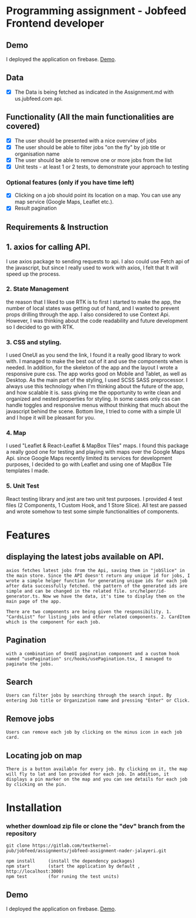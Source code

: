 # Programming assignment - Jobfeed Frontend developer
## Demo
I deployed the application on firebase. 
[Demo](http://textkernel-react-app.web.app/).
## Data

- [x] The Data is being fetched as indicated in the Assignment.md with us.jubfeed.com api.

## Functionality (All the main functionalities are covered)

- [x] The user should be presented with a nice overview of jobs
- [x] The user should be able to filter jobs "on the fly" by job title or organisation name
- [x] The user should be able to remove one or more jobs from the list
- [x] Unit tests - at least 1 or 2 tests, to demonstrate your approach to testing

### Optional features (only if you have time left)

- [x] Clicking on a job should point its location on a map. You can use any map service (Google Maps, Leaflet etc.).
- [x] Result pagination

## Requirements & Instruction

## 1. axios for calling API.

I use axios package to sending requests to api. I also could use Fetch api of the javascript, but since I really used to work with axios, I felt that It will speed up the process.

### 2. State Management

the reason that I liked to use RTK is to first I started to make the app, the number of local states was getting out of hand, and I wanted to prevent props drilling through the app. I also considered to use Context Api. However, I was thinking about the code readability and future development so I decided to go with RTK.

### 3. CSS and styling.

I used OneUI as you send the link, I found it a really good library to work with. I managed to make the best out of it and use the components when is needed. In addition, for the skeleton of the app and the layout I wrote a responsive pure css. The app works good on Mobile and Tablet, as well as Desktop.
As the main part of the styling, I used SCSS SASS preprocessor. I always use this technology when I'm thinking about the future of the app, and how scalable it is. sass giving me the opportunity to write clean and organized and nested properties for styling. In some cases only css can handle toggles and responsive menus without thinking that much about the javascript behind the scene. Bottom line, I tried to come with a simple UI and I hope it will be pleasant for you.

### 4. Map

I used "Leaflet & React-Leaflet & MapBox Tiles" maps. I found this package a really good one for testing and playing with maps over the Google Maps Api. since Google Maps recently limited its services for development purposes, I decided to go with Leaflet and using one of MapBox Tile templates I made.

### 5. Unit Test

React testing library and jest are two unit test purposes. I provided 4 test files (2 Components, 1 Custom Hook, and 1 Store Slice). All test are passed and wrote somehow to test some simple functionalities of components.

# Features

## displaying the latest jobs available on API.

    axios fetches latest jobs from the Api, saving them in "jobSlice" in the main store. Since the API doesn't return any unique id for jobs, I wrote a simple helper function for generating unique ids for each job after data successfully fetched. the pattern of the generated ids are simple and can be changed in the related file. src/helper/id-generator.ts. Now we have the data, it's time to display them on the main page of the app.

    There are two components are being given the responsibility. 1. "CardsList" for listing jobs and other related components. 2. CardItem which is the component for each job.

## Pagination

    with a combination of OneUI pagination component and a custom hook named "usePagination" src/hooks/usePagination.tsx, I managed to paginate the jobs.

## Search

    Users can filter jobs by searching through the search input. By entering Job title or Organization name and pressing "Enter" or Click.

## Remove jobs

    Users can remove each job by clicking on the minus icon in each job card.

## Locating job on map

    There is a button available for every job. By clicking on it, the map will fly to lat and lon provided for each job. In addition, it displays a pin marker on the map and you can see details for each job by clicking on the pin.

# Installation

### whether download zip file or clone the "dev" branch from the repository

```git
git clone https://gitlab.com/textkernel-pub/jobfeed/assignments/jobfeed-assignment-nader-jalayeri.git
```

```node
npm install     (install the dependency packages)
npm start       (start the application by default , http://localhost:3000)
npm test        (for runing the test units)
```

## Demo
I deployed the application on firebase. 
[Demo](http://textkernel-react-app.web.app/).


